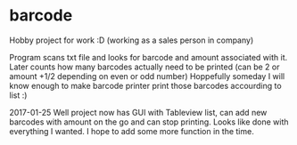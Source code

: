 # barcode

Hobby project for work :D
(working as a sales person in company)

Program scans txt file and looks for barcode and amount associated with it.
Later counts how many barcodes actually need to be printed (can be 2 or amount +1/2 depending on even or odd number)
Hoppefully someday I will know enough to make barcode printer print those barcodes accourding to list :)


2017-01-25
Well project now has GUI with Tableview list, can add new barcodes with amount on the go and can stop printing.
Looks like done with everything I wanted.
I hope to add some more function in the time.
